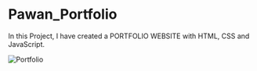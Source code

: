 # Pawan_Portfolio
In this Project, I have created a PORTFOLIO WEBSITE with HTML, CSS and JavaScript.

![Portfolio](https://user-images.githubusercontent.com/88606641/179403226-cba90bd5-0227-41be-a999-2cf8e7539498.png)

